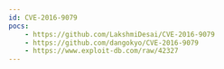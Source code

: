 ```yaml
---
id: CVE-2016-9079
pocs:
    - https://github.com/LakshmiDesai/CVE-2016-9079
    - https://github.com/dangokyo/CVE-2016-9079
    - https://www.exploit-db.com/raw/42327
---
```

